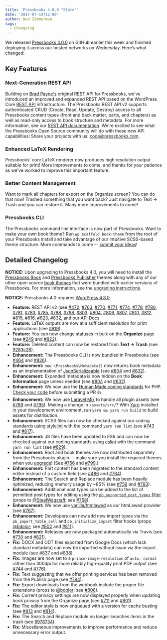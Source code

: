 ```yaml
---
title: 'Pressbooks 4.0.0 "Slate"'
date: '2017-07-14T12:00'
author: Ned Zimmerman
tags:
  - Changelog
---
```


We
released [Pressbooks 4.0.0](https://github.com/pressbooks/pressbooks/releases/tag/4.0.0) on
GitHub earlier this week and finished deploying it across our hosted networks on
Wednesday. Here’s what changed:

## Key Features

### Next-Generation REST API

Building on [Brad Payne's](http://bradpayne.ca/) original REST API for Pressbooks, we've
introduced an improved and expanded REST API based on the WordPress Core
[REST API](https://developer.wordpress.org/rest-api/) infrastructure. The Pressbooks REST
API v2 supports authenticated CRUD (Create, Read, Update, Destroy) access to all
Pressbooks content types (front and back matter, parts, and chapters) as well as read-only
access to book structure and metadata. For more information, see our
[REST API documentation](http://docs.pressbooks.org/api). We're excited to see what the
Pressbooks Open Source community will do with these new API capabilities! Share your
projects with us: [code@pressbooks.com](mailto:code@pressbooks.com).

### Enhanced LaTeX Rendering

Pressbooks' core LaTeX renderer now produces high resolution output suitable for print!
More improvements to come, and thanks for your patience as we've worked to improve this
important feature.

### Better Content Management

Want to mark all chapters for export on the Organize screen? You can do that now! Trashed
something that you want back? Just navigate to Text → Trash and you can restore it. Many
more improvements to come!

### Pressbooks CLI

The Pressbooks command line interface is now part of Pressbooks. Want to make your own
book theme? Run `wp scaffold book-theme` from the root of your Pressbooks install and take
advantage of our intuitive SCSS-based theme structure. More commands to come --
[submit your ideas](https://github.com/pressbooks/pb-cli/issues)!

## Detailed Changelog

**NOTICE:** Upon upgrading to Pressbooks 4.0, you will need to install the
[Pressbooks Book](https://github.com/pressbooks/pressbooks-book) and
[Pressbooks Publisher](https://github.com/pressbooks/pressbooks-publisher) themes along
with any of our other open source
[book themes](https://github.com/search?q=topic%3Abook-theme+org%3Apressbooks&type=Repositories)
that were bundled with earlier versions of Pressbooks. For more information, see the
[upgrading instructions](https://docs.pressbooks.org/upgrading).

**NOTICE:** Pressbooks 4.0 requires
[WordPress 4.8.0](https://wordpress.org/news/2017/06/evans/).

- **Feature:** REST API v2 (see
  [#472](https://github.com/pressbooks/pressbooks/issues/472),
  [#763](https://github.com/pressbooks/pressbooks/pull/763),
  [#770](https://github.com/pressbooks/pressbooks/issues/770),
  [#771](https://github.com/pressbooks/pressbooks/issues/771),
  [#774](https://github.com/pressbooks/pressbooks/issues/774),
  [#778](https://github.com/pressbooks/pressbooks/pull/778),
  [#780](https://github.com/pressbooks/pressbooks/issues/780),
  [#781](https://github.com/pressbooks/pressbooks/pull/781),
  [#783](https://github.com/pressbooks/pressbooks/pull/783),
  [#785](https://github.com/pressbooks/pressbooks/issues/785),
  [#788](https://github.com/pressbooks/pressbooks/issues/788),
  [#798](https://github.com/pressbooks/pressbooks/pull/798),
  [#803](https://github.com/pressbooks/pressbooks/pull/803),
  [#804](https://github.com/pressbooks/pressbooks/issues/804),
  [#806](https://github.com/pressbooks/pressbooks/issues/806),
  [#807](https://github.com/pressbooks/pressbooks/issues/807),
  [#810](https://github.com/pressbooks/pressbooks/pull/810),
  [#812](https://github.com/pressbooks/pressbooks/pull/812),
  [#815](https://github.com/pressbooks/pressbooks/pull/815),
  [#816](https://github.com/pressbooks/pressbooks/pull/816),
  [#823](https://github.com/pressbooks/pressbooks/pull/823),
  [#832](https://github.com/pressbooks/pressbooks/pull/832), and our
  [API Docs](http://docs.pressbooks.org/api)
- **Feature:** LaTeX outputs are now at a sufficient resolution for print applications
  (see [#819](https://github.com/pressbooks/pressbooks/pull/819)).
- **Feature:** You can now change statuses in bulk on the **Organize** page (see
  [#249](https://github.com/pressbooks/pressbooks/issues/249) and
  [#822](https://github.com/pressbooks/pressbooks/pull/822)).
- **Feature:** Deleted content can now be restored from **Text → Trash** (see
  [9283c26](https://github.com/pressbooks/pressbooks/tree/9283c26504007ba55259672c5cb9efc8ee07b3c0)).
- **Enhancement:** The Pressbooks CLI is now bundled in Pressbooks (see
  [#464](https://github.com/pressbooks/pressbooks/issues/464) and
  [#826](https://github.com/pressbooks/pressbooks/pull/826)).
- **Enhancement:** `new \Pressbooks\Metadata()` now returns book metadata as an
  implementation of
  [JsonSerializeable](https://secure.php.net/manual/en/class.jsonserializable.php) (see
  [#804](https://github.com/pressbooks/pressbooks/issues/804) and
  [#832](https://github.com/pressbooks/pressbooks/pull/832)).
- **Enhancement:** Expanded metadata is now hidden on the **Book Information** page unless
  needed (see [#804](https://github.com/pressbooks/pressbooks/issues/804) and
  [#832](https://github.com/pressbooks/pressbooks/pull/832)).
- **Enhancement:** We now use the
  [Human Made coding standards](https://engineering.hmn.md/how-we-work/style/php/) for
  PHP.
  [Check your code](http://docs.pressbooks.org/coding-standards/#validating-with-php-code-sniffer)
  before submitting a PR 👍.
- **Enhancement:** We now use [Laravel Mix](https://github.com/jeffreyway/laravel-mix) to
  handle all plugin assets (see [#769](https://github.com/pressbooks/pressbooks/pull/769)
  and [#795](https://github.com/pressbooks/pressbooks/pull/795)). Making a change in
  `/assets/src/`? With [Yarn](https://yarnpkg.com/) installed in your development
  environment, run `yarn && yarn run build` to build assets for distribution.
- **Enhancement:** SCSS files can now be checked against our coding standards using
  [stylelint](https://stylelint.io/) with the command `yarn run lint` (see
  [#743](https://github.com/pressbooks/pressbooks/issues/743) and
  [#817](https://github.com/pressbooks/pressbooks/pull/817)).
- **Enhancement:** JS files have been updated to ES6 and can now be checked against our
  coding standards using [eslint](http://eslint.org/) with the command `yarn run lint`
  (see [#829](https://github.com/pressbooks/pressbooks/pull/829)).
- **Enhancement:** Root and book themes are now distributed separately from the Pressbooks
  plugin -- make sure you install the required themes when you
  [upgrade](http://docs.pressbooks.org/upgrading)! (See
  [#756](https://github.com/pressbooks/pressbooks/issues/756) and
  [#799](https://github.com/pressbooks/pressbooks/pull/799).)
- **Enhancement:** Part content has been migrated to the standard content editor instead
  of a custom field (see [#486](https://github.com/pressbooks/pressbooks/issues/486) and
  [#764](https://github.com/pressbooks/pressbooks/pull/764)).
- **Enhancement:** The Search and Replace module has been heavily optimized, reducing
  memory usage by ~85% (see [#759](https://github.com/pressbooks/pressbooks/issues/759)
  and [#793](https://github.com/pressbooks/pressbooks/pull/793)).
- **Enhancement:** Additional post types can be added to the list of permitted post types
  for editing using the
  [`pb_supported_post_types` filter](https://github.com/pressbooks/pressbooks/blob/4.0.0/inc/posttype/namespace.php#L16-L29)
  (props to [@SteelWagstaff](https://github.com/steelwagstaff), see
  [#758](https://github.com/pressbooks/pressbooks/pull/758)).
- **Enhancement:** We now use
  [vanilla/htmlawed](https://packagist.org/packages/vanilla/htmlawed) as our htmLawed
  provider (see [#767](https://github.com/pressbooks/pressbooks/pull/767)).
- **Enhancement:** Developers can now add new import types via the `pb_import_table_cell`
  and `pb_initialize_import` filter hooks (props [@bdolor](https://github.com/bdolor); see
  [#802](https://github.com/pressbooks/pressbooks/pull/802) and
  [#811](https://github.com/pressbooks/pressbooks/pull/811)).
- **Enhancement:** Releases are now packaged automatically via Travis (see
  [#730](https://github.com/pressbooks/pressbooks/issues/730) and
  [#821](https://github.com/pressbooks/pressbooks/pull/821)).
- **Fix:** DOCX and ODT files exported from Google Docs (which lack standard metadata) can
  now be imported without issue via the import module (see
  [#837](https://github.com/pressbooks/pressbooks/issues/837) and
  [#838](https://github.com/pressbooks/pressbooks/pull/838)).
- **Fix:** Images are now set to a `prince-image-resolution` of `auto, normal` rather than
  300dpi for more reliably high-quality print PDF output (see
  [#744](https://github.com/pressbooks/pressbooks/issues/744) and
  [#776](https://github.com/pressbooks/pressbooks/pull/776)).
- **Fix:** Text suggesting that we offer printing services has been removed from the
  Publish page (see [#784](https://github.com/pressbooks/pressbooks/pull/784)).
- **Fix:** Export downloads from the webbook include the proper file extensions (props to
  [@bdolor](https://github.com/bdolor); see
  [#808](https://github.com/pressbooks/pressbooks/pull/808)).
- **Fix:** Current privacy settings are now displayed properly when updating book privacy
  from the Organize page (see [#711](https://github.com/pressbooks/pressbooks/issues/711)
  and [#801](https://github.com/pressbooks/pressbooks/pull/801)).
- **Fix:** The editor style is now enqueued with a version for cache busting (see
  [#813](https://github.com/pressbooks/pressbooks/issues/813) and
  [#814](https://github.com/pressbooks/pressbooks/pull/814)).
- **Fix:** The Search and Replace module no longer searches items in the trash (see
  [6978734](https://github.com/pressbooks/pressbooks/commit/697873425439be829abaeb077fbc3f6a8391b17e)).
- **Fix:** Miscellaneous improvements to improve performance and reduce unnecessary error
  output.
